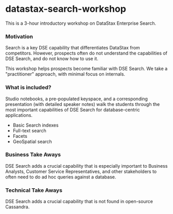 # datastax-search-workshop

This is a 3-hour introductory workshop on DataStax Enterprise Search.

### Motivation

Search is a key DSE capability that differentiates DataStax from competitors.  However, prospects often do not understand the capabilities of DSE Search, and do not know how to use it.  

This workshop helps prospects become familiar with DSE Search.  We take a "practitioner" approach, with minimal focus on internals.

### What is included?

Studio notebooks, a pre-populated keyspace, and a corresponding presentation (with detailed speaker notes) walk the students through the most important capabilities of DSE Search for database-centric applications.

* Basic Search indexes
* Full-text search
* Facets
* GeoSpatial search

### Business Take Aways

DSE Search adds a crucial capability that is especially important to Business Analysts, Customer Service Representatives, and other stakeholders to often need to do ad hoc queries against a database.  

### Technical Take Aways

DSE Search adds a crucial capability that is not found in open-source Cassandra.

